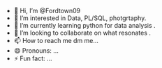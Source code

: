 - 👋 Hi, I’m @Fordtown09
- 👀 I’m interested in  Data, PL/SQL, photgrtaphy.
- 🌱 I’m currently learning python for data analysis .
- 💞️ I’m looking to collaborate on what resonates .
- 📫 How to reach me dm me...
- 😄 Pronouns: ...
- ⚡ Fun fact: ...

<!---
Fordtown09/Fordtown09 is a ✨ special ✨ repository because its `README.md` (this file) appears on your GitHub profile.
You can click the Preview link to take a look at your changes.
--->
